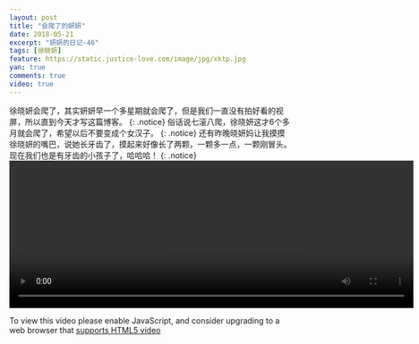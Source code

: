 ```yaml
---
layout: post
title: "会爬了的妍妍"
date: 2018-05-21
excerpt: "妍妍的日记-46"
tags: [徐晓妍]
feature: https://static.justice-love.com/image/jpg/xktp.jpg
yan: true
comments: true
video: true
---
```

徐晓妍会爬了，其实妍妍早一个多星期就会爬了，但是我们一直没有拍好看的视屏，所以直到今天才写这篇博客。
{: .notice}
俗话说七滚八爬，徐晓妍这才6个多月就会爬了，希望以后不要变成个女汉子。
{: .notice}
还有昨晚晓妍妈让我摸摸徐晓妍的嘴巴，说她长牙齿了，摸起来好像长了两颗，一颗多一点，一颗刚冒头。现在我们也是有牙齿的小孩子了，哈哈哈！
{: .notice}
<video id="my-video" class="video-js vjs-16-9 clipboard" controls preload="auto" width="722" height="264" data-setup="{}">
    <source src="{{ site.staticUrl }}/yanyan/video/yanyanpa.mp4" type='video/mp4'>
    <p class="vjs-no-js">
      To view this video please enable JavaScript, and consider upgrading to a web browser that
      <a href="http://videojs.com/html5-video-support/" target="_blank">supports HTML5 video</a>
    </p>
</video>

